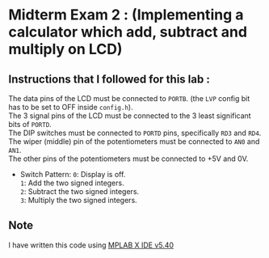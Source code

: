 # Midterm Exam 2 : (Implementing a calculator which add, subtract and multiply on LCD)

## Instructions that I followed for this lab :
The data pins of the LCD must be connected to `PORTB`. (the `LVP` config bit has to be set to OFF inside `config.h`).\
The 3 signal pins of the LCD must be connected to the 3 least significant bits of `PORTD`.\
The DIP switches must be connected to `PORTD` pins, specifically `RD3` and `RD4`.\
The wiper (middle) pin of the potentiometers must be connected to `AN0` and `AN1`.\
The other pins of the potentiometers must be connected to +5V and 0V.
* Switch Pattern:
  `0`: Display is off.\
  `1`: Add the two signed integers.\
  `2`: Subtract the two signed integers.\
  `3`: Multiply the two signed integers.

## Note
I have written this code using [MPLAB X IDE v5.40](https://www.microchip.com/mplab/mplab-x-ide)

